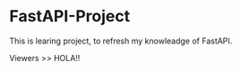 # FastAPI-Project
This is learing project, to refresh my knowleadge of FastAPI.

Viewers >> HOLA!!

